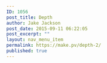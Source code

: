 ```yaml
---
ID: 1056
post_title: Depth
author: Jake Jackson
post_date: 2015-09-11 06:22:05
post_excerpt: ""
layout: nav_menu_item
permalink: https://make.pv/depth-2/
published: true
---
```

